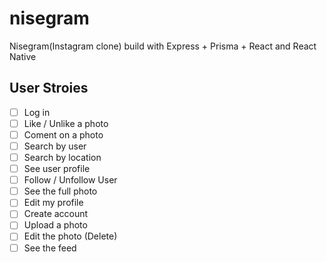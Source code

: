 # nisegram
Nisegram(Instagram clone) build with Express + Prisma + React and React Native

## User Stroies

- [ ] Log in
- [ ] Like / Unlike a photo
- [ ] Coment on a photo
- [ ] Search by user
- [ ] Search by location
- [ ] See user profile
- [ ] Follow / Unfollow User
- [ ] See the full photo
- [ ] Edit my profile
- [ ] Create account
- [ ] Upload a photo
- [ ] Edit the photo (Delete)
- [ ] See the feed